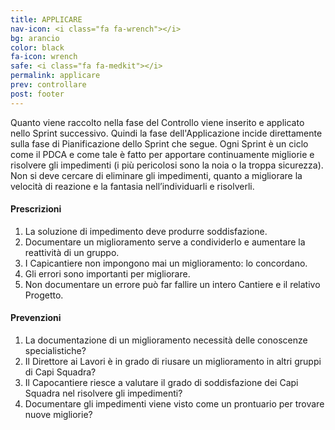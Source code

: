 ```yaml
---
title: APPLICARE
nav-icon: <i class="fa fa-wrench"></i>
bg: arancio
color: black
fa-icon: wrench
safe: <i class="fa fa-medkit"></i>
permalink: applicare
prev: controllare
post: footer
---
```



Quanto viene raccolto nella fase del Controllo viene inserito e applicato nello Sprint successivo. Quindi la fase dell'Applicazione incide direttamente sulla fase di Pianificazione dello Sprint che segue. Ogni Sprint è un ciclo come il PDCA e come tale è fatto per apportare continuamente migliorie e risolvere gli impedimenti (i più pericolosi sono la noia o la troppa sicurezza). Non si deve cercare di eliminare gli impedimenti, quanto a migliorare la velocità di reazione e la fantasia nell’individuarli e risolverli.

#### <i class="fa fa-exclamation-circle"></i> Prescrizioni

1. La soluzione di impedimento deve produrre soddisfazione.
2. Documentare un miglioramento serve a condividerlo e aumentare la reattività di un gruppo.
3. I Capicantiere non impongono mai un miglioramento: lo concordano.
4. Gli errori sono importanti per migliorare.
5. Non documentare un errore può far fallire un intero Cantiere e il relativo Progetto.

#### <i class="fa fa-question-circle"></i> Prevenzioni

1. La documentazione di un miglioramento necessità delle conoscenze specialistiche?
2. Il Direttore ai Lavori è in grado di riusare un miglioramento in altri gruppi di Capi Squadra?
3. Il Capocantiere riesce a valutare il grado di soddisfazione dei Capi Squadra nel risolvere gli impedimenti?
4. Documentare gli impedimenti viene visto come un prontuario per trovare nuove migliorie?
